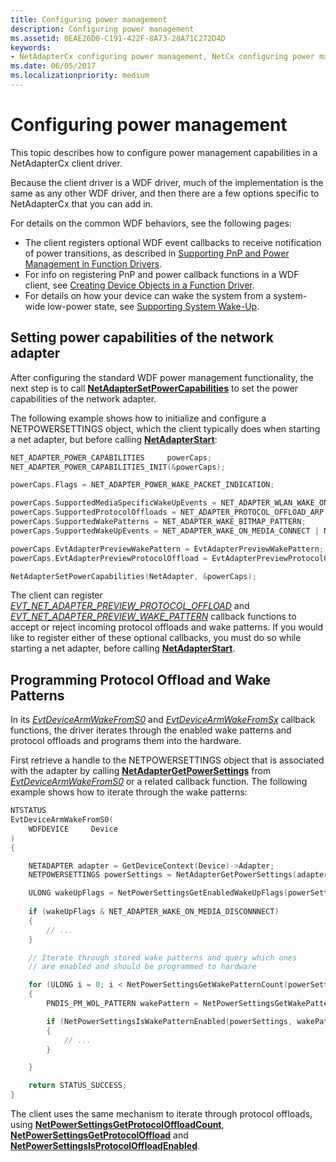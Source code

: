 ```yaml
---
title: Configuring power management
description: Configuring power management
ms.assetid: 0EAE26D0-C191-422F-8A73-28A71C272D4D
keywords:
- NetAdapterCx configuring power management, NetCx configuring power management
ms.date: 06/05/2017
ms.localizationpriority: medium
---
```


# Configuring power management

This topic describes how to configure power management capabilities in a NetAdapterCx client driver.

Because the client driver is a WDF driver, much of the implementation is the same as any other WDF driver, and then there are a few options specific to NetAdapterCx that you can add in.

For details on the common WDF behaviors, see the following pages:

*  The client registers optional WDF event callbacks to receive notification of power transitions, as described in [Supporting PnP and Power Management in Function Drivers](../wdf/supporting-pnp-and-power-management-in-function-drivers.md).
*  For info on registering PnP and power callback functions in a WDF client, see [Creating Device Objects in a Function Driver](../wdf/creating-device-objects-in-a-function-driver.md).
*  For details on how your device can wake the system from a system-wide low-power state, see [Supporting System Wake-Up](../wdf/supporting-system-wake-up.md).

## Setting power capabilities of the network adapter

After configuring the standard WDF power management functionality, the next step is to call [**NetAdapterSetPowerCapabilities**](https://docs.microsoft.com/windows-hardware/drivers/ddi/content/netadapter/nf-netadapter-netadaptersetpowercapabilities) to set the power capabilities of the network adapter.

The following example shows how to initialize and configure a NETPOWERSETTINGS object, which the client typically does when starting a net adapter, but before calling [**NetAdapterStart**](https://docs.microsoft.com/windows-hardware/drivers/ddi/content/netadapter/nf-netadapter-netadapterstart):

```C++
NET_ADAPTER_POWER_CAPABILITIES     powerCaps;
NET_ADAPTER_POWER_CAPABILITIES_INIT(&powerCaps);

powerCaps.Flags = NET_ADAPTER_POWER_WAKE_PACKET_INDICATION;

powerCaps.SupportedMediaSpecificWakeUpEvents = NET_ADAPTER_WLAN_WAKE_ON_AP_ASSOCIATION_LOST;
powerCaps.SupportedProtocolOffloads = NET_ADAPTER_PROTOCOL_OFFLOAD_ARP | NET_ADAPTER_PROTOCOL_OFFLOAD_NS;
powerCaps.SupportedWakePatterns = NET_ADAPTER_WAKE_BITMAP_PATTERN;
powerCaps.SupportedWakeUpEvents = NET_ADAPTER_WAKE_ON_MEDIA_CONNECT | NET_ADAPTER_WAKE_ON_MEDIA_DISCONNECT;

powerCaps.EvtAdapterPreviewWakePattern = EvtAdapterPreviewWakePattern;
powerCaps.EvtAdapterPreviewProtocolOffload = EvtAdapterPreviewProtocolOffload;

NetAdapterSetPowerCapabilities(NetAdapter, &powerCaps);
```

The client can register [*EVT_NET_ADAPTER_PREVIEW_PROTOCOL_OFFLOAD*](https://docs.microsoft.com/windows-hardware/drivers/ddi/content/netadapter/nc-netadapter-evt_net_adapter_preview_protocol_offload) and [*EVT_NET_ADAPTER_PREVIEW_WAKE_PATTERN*](https://docs.microsoft.com/windows-hardware/drivers/ddi/content/netadapter/nc-netadapter-evt_net_adapter_preview_wake_pattern) callback functions to accept or reject incoming protocol offloads and wake patterns. If you would like to register either of these optional callbacks, you must do so while starting a net adapter, before calling [**NetAdapterStart**](https://docs.microsoft.com/windows-hardware/drivers/ddi/content/netadapter/nf-netadapter-netadapterstart).

## Programming Protocol Offload and Wake Patterns

In its [*EvtDeviceArmWakeFromS0*](https://docs.microsoft.com/windows-hardware/drivers/ddi/content/wdfdevice/nc-wdfdevice-evt_wdf_device_arm_wake_from_s0) and [*EvtDeviceArmWakeFromSx*](https://docs.microsoft.com/windows-hardware/drivers/ddi/content/wdfdevice/nc-wdfdevice-evt_wdf_device_arm_wake_from_sx) callback functions, the driver iterates through the enabled wake patterns and protocol offloads and programs them into the hardware.

First retrieve a handle to the NETPOWERSETTINGS object that is associated with the adapter by calling [**NetAdapterGetPowerSettings**](https://docs.microsoft.com/windows-hardware/drivers/ddi/content/netadapter/nf-netadapter-netadaptergetpowersettings) from [*EvtDeviceArmWakeFromS0*](https://docs.microsoft.com/windows-hardware/drivers/ddi/content/wdfdevice/nc-wdfdevice-evt_wdf_device_arm_wake_from_s0) or a related callback function.  The following example shows how to iterate through the wake patterns:

```C++
NTSTATUS
EvtDeviceArmWakeFromS0(
    WDFDEVICE     Device
)
{

    NETADAPTER adapter = GetDeviceContext(Device)->Adapter;
    NETPOWERSETTINGS powerSettings = NetAdapterGetPowerSettings(adapter);

    ULONG wakeUpFlags = NetPowerSettingsGetEnabledWakeUpFlags(powerSettings);
     
    if (wakeUpFlags & NET_ADAPTER_WAKE_ON_MEDIA_DISCONNNECT)
    {
        // ...
    }

    // Iterate through stored wake patterns and query which ones
    // are enabled and should be programmed to hardware

    for (ULONG i = 0; i < NetPowerSettingsGetWakePatternCount(powerSettings); i++)
    {
        PNDIS_PM_WOL_PATTERN wakePattern = NetPowerSettingsGetWakePattern(powerSettings, i);

        if (NetPowerSettingsIsWakePatternEnabled(powerSettings, wakePattern))
        {
            // ...
        }

    }

    return STATUS_SUCCESS;
}
```

The client uses the same mechanism to iterate through protocol offloads, using [**NetPowerSettingsGetProtocolOffloadCount**](https://docs.microsoft.com/windows-hardware/drivers/ddi/content/netpowersettings/nf-netpowersettings-netpowersettingsgetprotocoloffloadcount), [**NetPowerSettingsGetProtocolOffload**](https://docs.microsoft.com/windows-hardware/drivers/ddi/content/netpowersettings/nf-netpowersettings-netpowersettingsgetprotocoloffload) and [**NetPowerSettingsIsProtocolOffloadEnabled**](https://docs.microsoft.com/windows-hardware/drivers/ddi/content/netpowersettings/nf-netpowersettings-netpowersettingsisprotocoloffloadenabled).

